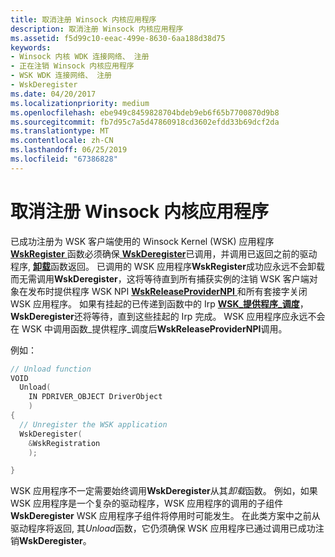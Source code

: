 ```yaml
---
title: 取消注册 Winsock 内核应用程序
description: 取消注册 Winsock 内核应用程序
ms.assetid: f5d99c10-eeac-499e-8630-6aa188d38d75
keywords:
- Winsock 内核 WDK 连接网络、 注册
- 正在注销 Winsock 内核应用程序
- WSK WDK 连接网络、 注册
- WskDeregister
ms.date: 04/20/2017
ms.localizationpriority: medium
ms.openlocfilehash: ebe949c8459828704bdeb9eb6f65b7700870d9b8
ms.sourcegitcommit: fb7d95c7a5d47860918cd3602efdd33b69dcf2da
ms.translationtype: MT
ms.contentlocale: zh-CN
ms.lasthandoff: 06/25/2019
ms.locfileid: "67386828"
---
```

# <a name="unregistering-a-winsock-kernel-application"></a>取消注册 Winsock 内核应用程序


已成功注册为 WSK 客户端使用的 Winsock Kernel (WSK) 应用程序[ **WskRegister** ](https://docs.microsoft.com/windows-hardware/drivers/ddi/content/wsk/nf-wsk-wskregister)函数必须确保[ **WskDeregister**](https://docs.microsoft.com/windows-hardware/drivers/ddi/content/wsk/nf-wsk-wskderegister)已调用，并调用已返回之前的驱动程序, [**卸载**](https://docs.microsoft.com/windows-hardware/drivers/ddi/content/wdm/nc-wdm-driver_unload)函数返回。 已调用的 WSK 应用程序**WskRegister**成功应永远不会卸载而无需调用**WskDeregister**，这将等待直到所有捕获实例的注销 WSK 客户端对象在发布时提供程序 WSK NPI [ **WskReleaseProviderNPI** ](https://docs.microsoft.com/windows-hardware/drivers/ddi/content/wsk/nf-wsk-wskreleaseprovidernpi)和所有套接字关闭 WSK 应用程序。 如果有挂起的已传递到函数中的 Irp [ **WSK\_提供程序\_调度**](https://docs.microsoft.com/windows-hardware/drivers/ddi/content/wsk/ns-wsk-_wsk_provider_dispatch)， **WskDeregister**还将等待，直到这些挂起的 Irp 完成。 WSK 应用程序应永远不会在 WSK 中调用函数\_提供程序\_调度后**WskReleaseProviderNPI**调用。

例如：

```C++
// Unload function
VOID
  Unload(
    IN PDRIVER_OBJECT DriverObject
    )
{
  // Unregister the WSK application
  WskDeregister(
    &WskRegistration
    );

}
```

WSK 应用程序不一定需要始终调用**WskDeregister**从其*卸载*函数。 例如，如果 WSK 应用程序是一个复杂的驱动程序，WSK 应用程序的调用的子组件**WskDeregister** WSK 应用程序子组件将停用时可能发生。 在此类方案中之前从驱动程序将返回, 其*Unload*函数，它仍须确保 WSK 应用程序已通过调用已成功注销**WskDeregister**。

 

 





